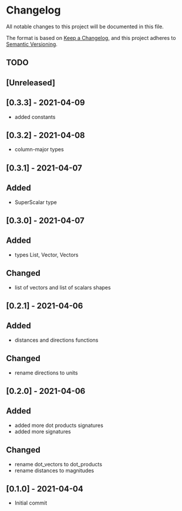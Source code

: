 # Changelog

All notable changes to this project will be documented in this file.

The format is based on [Keep a Changelog](https://keepachangelog.com/en/1.0.0/),
and this project adheres to [Semantic Versioning](https://semver.org/spec/v2.0.0.html).

## TODO

## [Unreleased]

## [0.3.3] - 2021-04-09

+ added constants

## [0.3.2] - 2021-04-08

+ column-major types

## [0.3.1] - 2021-04-07

## Added

+ SuperScalar type

## [0.3.0] - 2021-04-07

## Added

+ types List, Vector, Vectors

## Changed

+ list of vectors and list of scalars shapes

## [0.2.1] - 2021-04-06

## Added

+ distances and directions functions

## Changed

+ rename directions to units

## [0.2.0] - 2021-04-06

## Added

+ added more dot products signatures
+ added more signatures

## Changed

+ rename dot_vectors to dot_products
+ rename distances to magnitudes

## [0.1.0] - 2021-04-04

+ Initial commit
